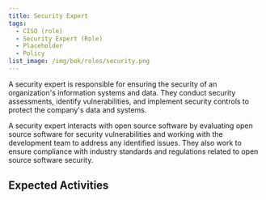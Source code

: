 ```yaml
---
title: Security Expert
tags: 
  - CISO (role)
  - Security Expert (Role)
  - Placeholder
  - Policy
list_image: /img/bok/roles/security.png
---
```


A security expert is responsible for ensuring the security of an organization's information systems and data. They conduct security assessments, identify vulnerabilities, and implement security controls to protect the company's data and systems.

A security expert interacts with open source software by evaluating open source software for security vulnerabilities and working with the development team to address any identified issues. They also work to ensure compliance with industry standards and regulations related to open source software security.

## Expected Activities

<BokTagList tag="Security Expert (Role)" filter="Activities" />
